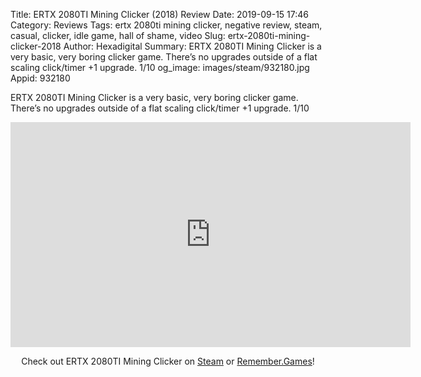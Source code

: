 Title: ERTX 2080TI Mining Clicker (2018) Review
Date: 2019-09-15 17:46
Category: Reviews
Tags: ertx 2080ti mining clicker, negative review, steam, casual, clicker, idle game, hall of shame, video
Slug: ertx-2080ti-mining-clicker-2018
Author: Hexadigital
Summary: ERTX 2080TI Mining Clicker is a very basic, very boring clicker game. There’s no upgrades outside of a flat scaling click/timer +1 upgrade. 1/10
og_image: images/steam/932180.jpg
Appid: 932180

ERTX 2080TI Mining Clicker is a very basic, very boring clicker game. There’s no upgrades outside of a flat scaling click/timer +1 upgrade. 1/10

<center><iframe src="https://www.youtube.com/embed/K2VQi-Nhp_g?feature=oembed" allow="accelerometer; autoplay; encrypted-media; gyroscope; picture-in-picture" width="640" height="360" frameborder="0"></iframe>

Check out ERTX 2080TI Mining Clicker on [Steam](https://store.steampowered.com/app/932180/?curator_clanid=34633900) or [Remember.Games](https://remember.games/game/818/)!</center>